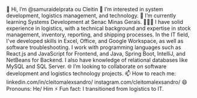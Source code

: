 👋 Hi, I’m @samuraidelprata ou Cleitin
👀 I’m interested in system development, logistics management, and technology.
🌱 I’m currently learning Systems Development at Senac Minas Gerais.
👨🏾‍💻 I have solid experience in logistics, with a technical background and expertise in stock management, inventory, reporting, and shipping processes. In the IT field, I've developed skills in Excel, Office, and Google Workspace, as well as software troubleshooting. I work with programming languages such as React.js and JavaScript for Frontend, and Java, Spring Boot, IntelliJ, and NetBeans for Backend. I also have knowledge of relational databases like MySQL and SQL Server.
🌐 I’m looking to collaborate on software development and logistics technology projects.
📫 How to reach me: 
linkedin.com/in/cleitomalexsandro/
instagram.com/cleitomalexsandro/
😄 Pronouns: He/ Him
⚡ Fun fact: I transitioned from logistics to IT.

<!--- samuraidelprata/samuraidelprata is a ✨ special ✨ repository because its `README.md` appears on your GitHub profile. --->
